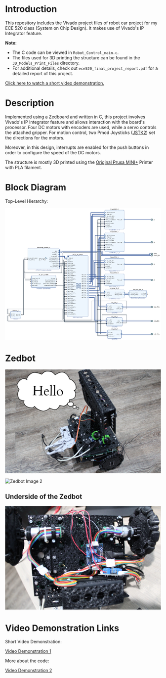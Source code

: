 # Introduction
This repository includes the Vivado project files of robot car project for my ECE 520 class (System on Chip Design). It makes use of Vivado's IP Integrator feature.

**Note:**
- The C code can be viewed in `Robot_Control_main.c`.
- The files used for 3D printing the structure can be found in the `3D_Models_Print_Files` directory.
- For additional details, check out `ece520_final_project_report.pdf` for a detailed report of this project.

[Click here to watch a short video demonstration.](https://youtu.be/ALcJU5NfLdA)

# Description
Implemented using a Zedboard and written in C, this project involves Vivado's IP Integrator feature and allows interaction with the board's processor. Four DC motors with encoders are used, while a servo controls the attached gripper. For motion control, two Pmod Joysticks ([JSTK2](https://digilent.com/reference/pmod/pmodjstk2/start)) set the directions for the motors.

Moreover, in this design, interrupts are enabled for the push buttons in order to configure the speed of the DC motors.

The structure is mostly 3D printed using the [Original Prusa MINI+](https://shop.prusa3d.com/en/3d-printers/994-original-prusa-mini.html) Printer with PLA filament.

# Block Diagram

Top-Level Hierarchy:

![Block Diagram](./Screenshots/Robot_Block_Diagram.png)

# Zedbot

![Zedbot Image 1](./Screenshots/Zedbot_with_Hello.jpg)

![Zedbot Image 2](./Screenshots/Zedbot_4.JPG)

## Underside of the Zedbot

![Zedbot Image 3](./Screenshots/Zedbot_Underside.JPG)

# Video Demonstration Links

Short Video Demonstration:

[Video Demonstration 1](https://youtu.be/ALcJU5NfLdA)

More about the code:

[Video Demonstration 2](https://youtu.be/0ILeQoVi7fs)
